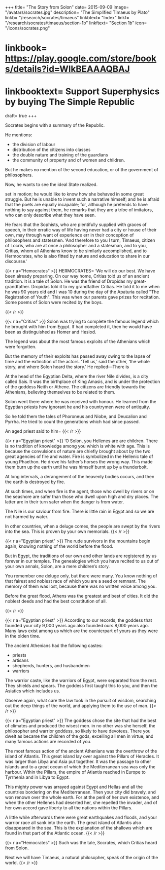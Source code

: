 +++
title= "The Story from Solon"
date= 2015-09-09
image= "/avatars/socrates.jpg"
description= "The Simplified Timaeus by Plato"
linkb= "/research/socrates/timaeus"
linkbtext= "Index"
linkf= "/research/socrates/timaeus/section-1b"
linkftext= "Section 1b"
icon= "/icons/socrates.png"
# linkbook= https://play.google.com/store/books/details?id=WlkBEAAAQBAJ
# linkbooktext= Support Superphysics by buying The Simple Republic
draft= true
+++

Socrates begins with a summary of the Republic. 

He mentions:
- the division of labour
- distribution of the citizens into classes
- the double nature and training of the guardians
- the community of property and of women and children.

But he makes no mention of the second education, or of the government of philosophers.

Now, he wants to see the ideal State realized. 

set in motion; he would like to know how she behaved in some great struggle. But he is unable to invent such a narrative himself; and he is afraid that the poets are equally incapable; for, although he pretends to have nothing to say against them, he remarks that they are a tribe of imitators, who can only describe what they have seen. 

He fears that the Sophists, who are plentifully supplied with graces of speech, in their erratic way of life having never had a city or house of their own, may through want of experience err in their conception of philosophers and statesmen. ‘And therefore to you I turn, Timaeus, citizen of Locris, who are at once a philosopher and a statesman, and to you, Critias, whom all Athenians know to be similarly accomplished, and to Hermocrates, who is also fitted by nature and education to share in our discourse.’


{{< r a="Hemocrates" >}}
HERMOCRATES= ‘We will do our best. We have been already preparing.  On our way home, Critias told us of an ancient tradition. It is a tale of Solon. He was the friend of Dropidas my great-grandfather. Dropidas told it to my grandfather Critias. He told it to me when he was 90 years old and I was 10 during the day of the Apaturia called "The Registration of Youth". This was when our parents gave prizes for recitation. Some poems of Solon were recited by the boys. 

<!-- The narrative related to ancient famous actions of the Athenian people, and to one especially, which I will rehearse in honour of you and of the goddess. Critias when he told this tale of the olden time, was ninety years old, I being not more than ten. The occasion of the rehearsal was  -->

<!-- They had not at that time gone out of fashion, and the recital of them led some one to say, perhaps in compliment to Critias, that Solon was not only the wisest of men but also the best of poets. The old man brightened up at hearing this, and said=  -->

{{< /r >}}

{{< r a="Critias" >}}
Solon was trying to complete the famous legend which he brought with him from Egypt. If had completed it, then he would have been as distinguished as Homer and Hesiod. 

The legend was about the most famous exploits of the Athenians which were forgotten. 

But the memory of their exploits has passed away owing to the lapse of time and the extinction of the actors. ‘Tell us,’ said the other, ‘the whole story, and where Solon heard the story.’ He replied—There is 

At the head of the Egyptian Delta, where the river Nile divides, is a city called Sais. It was the birthplace of King Amasis, and is under the protection of the goddess Neith or Athene. The citizens are friendly towards the Athenians, believing themselves to be related to them.

Solon went there where he was received with honour. He learned from the Egyptian priests how ignorant he and his countrymen were of antiquity. 

So he told them the tales of Phoroneus and Niobe, and Deucalion and Pyrrha. He tried to count the generations which had since passed. 

An aged priest said to him= 
{{< /r >}}


{{< r a="Egyptian priest" >}}
‘O Solon, you Hellenes are are children. There is no tradition of knowledge among you which is white with age. This is because the convulsions of nature are chiefly brought about by the two great agencies of fire and water. Fire is symbolized in the Hellenic tale of young Phaethon. He drove his father’s horses the wrong way. This made them burn up the earth until he was himself burnt up by a thunderbolt. 

At long intervals, a derangement of the heavenly bodies occurs, and then the earth is destroyed by fire. 

At such times, and when fire is the agent, those who dwell by rivers or on the seashore are safer than those who dwell upon high and dry places. The latter are in their turn safer when the danger is from water. 

The Nile is our saviour from fire. There is little rain in Egypt and so we are not harmed by water. 

In other countries, when a deluge comes, the people are swept by the rivers into the sea. This is proven by your own memorials.<!--  which your own and other nations have once had of the famous actions of mankind perish in the waters at certain periods;  -->
{{< /r >}}


{{< r a="Egyptian priest" >}}
The rude survivors in the mountains begin again, knowing nothing of the world before the flood. 

But in Egypt, the traditions of our own and other lands are registered by us forever in our temples. The genealogies which you have recited to us out of your own annals, Solon, are a mere children’s story. 

You remember one deluge only, but there were many. You know nothing of that fairest and noblest race of which you are a seed or remnant. The memory of them was lost, because there was no written voice among you.

Before the great flood, Athens was the greatest and best of cities. It did the noblest deeds and had the best constitution of all. 

<!-- Solon marvelled, and desired to be informed of the particulars. ‘You are welcome to hear them,’ said the priest, ‘both for your own sake and for that of the city, and above all for the sake of  -->
{{< /r >}}



{{< r a="Egyptian priest" >}}
According to our records, the goddess that founded your city 9,000 years ago also founded ours 8,000 years ago. Many laws exist among us which are the counterpart of yours as they were in the olden time.

The ancient Athenians had the following castes:
- priests
- artisans
- shepherds, hunters, and husbandmen
- warriors

The warrior caste, like the warriors of Egypt, were separated from the rest. They shields and spears. The goddess first taught this to you, and then the Asiatics which includes us. 

Observe again, what care the law took in the pursuit of wisdom, searching out the deep things of the world, and applying them to the use of man. 
{{< /r >}}


{{< r a="Egyptian priest" >}}
The goddess chose the site that had the best of climates and produced the wisest men. in no other was she herself, the philosopher and warrior goddess, so likely to have devotees. There you dwelt as became the children of the gods, excelling all men in virtue, and many famous actions are recorded of you. 

The most famous action of the ancient Athenians was the overthrow of the island of Atlantis. This great island lay over against the Pillars of Heracles. It was larger than Libya and Asia put together. It was the passage to other islands and to a great ocean of which the Mediterranean sea was only the harbour. Wthin the Pillars, the empire of Atlantis reached in Europe to Tyrrhenia and in Libya to Egypt. 

This mighty power was arrayed against Egypt and Hellas and all the countries bordering on the Mediterranean. Then your city did bravely, and won renown over the whole earth. For at the peril of her own existence, and when the other Hellenes had deserted her, she repelled the invader, and of her own accord gave liberty to all the nations within the Pillars. 

A little while afterwards there were great earthquakes and floods, and your warrior race all sank into the earth. The great island of Atlantis also disappeared in the sea. This is the explanation of the shallows which are found in that part of the Atlantic ocean.
{{< /r >}}


{{< r a="Hemocrates" >}}
Such was the tale, Socrates, which Critias heard from Solon. 

Next we will have Timaeus, a natural philosopher, speak of the origin of the world.
{{< /r >}}

<!-- ; and I noticed when listening to you yesterday, how close the resemblance was between your city and citizens and the ancient Athenian State. But I would not speak at the time, because I wanted to refresh my memory. I had heard the old man when I was a child, and though I could not remember the whole of our yesterday’s discourse, I was able to recall every word of this, which is branded into my mind; and I am prepared, Socrates, to rehearse to you the entire narrative. The imaginary State which you were describing may be identified with the reality of Solon, and our antediluvian ancestors may be your citizens. ‘That is excellent, Critias, and very appropriate to a Panathenaic festival; the truth of the story is a great advantage.’ Then now let me explain to you the order of our entertainment; first, -->

<!-- Excellent.  , going down to the creation of man, and then I shall receive the men whom he has created, and some of whom will have been educated by you, and introduce them to you as the lost Athenian citizens of whom the Egyptian record spoke. As the law of Solon prescribes, we will bring them into court and acknowledge their claims to citizenship. ‘I see,’ replied Socrates, ‘that I shall be well entertained; and do you, Timaeus, offer up a prayer and begin.’ -->

<!-- TIMAEUS= All men who have any right feeling, at the beginning of any enterprise, call upon the Gods; and he who is about to speak of the origin of the universe has a special need of their aid. May my words be acceptable to them, and may I speak in the manner which will be most intelligible to you and will best express my own meaning!

First, I must distinguish between that which always is and never becomes and which is apprehended by reason and reflection, and that which always becomes and never is and is conceived by opinion with the help of sense. All that becomes and is created is the work of a cause, and that is fair which the artificer makes after an eternal pattern, but whatever is fashioned after a created pattern is not fair. Is the world created or uncreated?—that is the first question. Created, I reply, being visible and tangible and having a body, and therefore sensible; and if sensible, then created; and if created, made by a cause, and the cause is the ineffable father of all things, who had before him an eternal archetype. For to imagine that the archetype was created would be blasphemy, seeing that the world is the noblest of creations, and God is the best of causes. And the world being thus created according to the eternal pattern is the copy of something; and we may assume that words are akin to the matter of which they speak. What is spoken of the unchanging or intelligible must be certain and true; but what is spoken of the created image can only be probable; being is to becoming what truth is to belief. And amid the variety of opinions which have arisen about God and the nature of the world we must be content to take probability for our rule, considering that I, who am the speaker, and you, who are the judges, are only men; to probability we may attain but no further.

SOCRATES= Excellent, Timaeus, I like your manner of approaching the subject—proceed.
 -->

